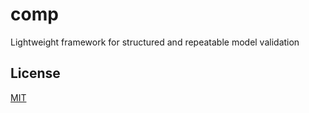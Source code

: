 # comp
Lightweight framework for structured and repeatable model validation

## License

[MIT](LICENSE.txt)

